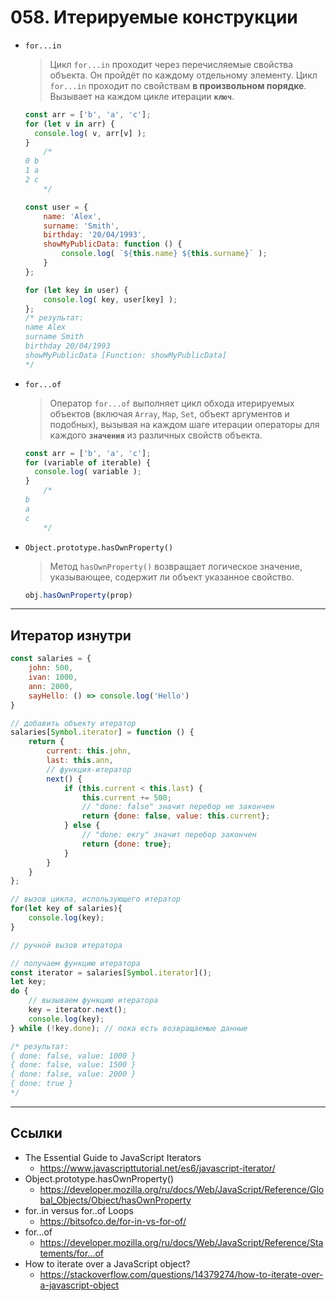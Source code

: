 # 058. Итерируемые конструкции

- `for...in`
	> Цикл `for...in` проходит через перечисляемые свойства объекта. 
	Он пройдёт по каждому отдельному элементу.
	Цикл `for...in` проходит по свойствам **в произвольном порядке**. Вызывает на каждом цикле итерации **`ключ`**.
	```javascript
	const arr = ['b', 'a', 'c'];
	for (let v in arr) {
	  console.log( v, arr[v] );
	}
		/*
	0 b
	1 a
	2 c	
		*/
	```
	```javascript
	const user = {
		name: 'Alex',
		surname: 'Smith',
		birthday: '20/04/1993',
		showMyPublicData: function () {
			console.log( `${this.name} ${this.surname}` );
		}
	};

	for (let key in user) {
		console.log( key, user[key] );
	};
	/* результат:
	name Alex
	surname Smith
	birthday 20/04/1993
	showMyPublicData [Function: showMyPublicData]
	*/
	```
- `for...of`
	> Оператор `for...of` выполняет цикл обхода итерируемых объектов (включая `Array`, `Map`, `Set`, объект аргументов и подобных), вызывая на каждом шаге итерации операторы для каждого **`значения`** из различных свойств объекта.
	```javascript
	const arr = ['b', 'a', 'c'];
	for (variable of iterable) {
	  console.log( variable ); 
	}
		/*
	b
	a
	c
		*/
	```
- `Object.prototype.hasOwnProperty()`
	> Метод `hasOwnProperty()` возвращает логическое значение, указывающее, содержит ли объект указанное свойство.
	```javascript
	obj.hasOwnProperty(prop)
	```

---

## Итератор изнутри
```javascript
const salaries = {
	john: 500,
	ivan: 1000,
	ann: 2000,
	sayHello: () => console.log('Hello')
}

// добавить объекту итератор
salaries[Symbol.iterator] = function () {
	return {
		current: this.john,
		last: this.ann,
		// функция-итератор
		next() {
			if (this.current < this.last) {
				this.current += 500;
				// "done: false" значит перебор не закончен
				return {done: false, value: this.current};
			} else {
				// "done: екгу" значит перебор закончен
				return {done: true};
			}
		}
	}
};

// вызов цикла, использующего итератор
for(let key of salaries){
	console.log(key);
}

// ручной вызов итератора

// получаем функцию итератора
const iterator = salaries[Symbol.iterator]();
let key;
do {
	// вызываем функцию итератора
	key = iterator.next();
	console.log(key);
} while (!key.done); // пока есть возвращаемые данные

/* результат:
{ done: false, value: 1000 }
{ done: false, value: 1500 }
{ done: false, value: 2000 }
{ done: true }
*/
```
---

## Ссылки
- The Essential Guide to JavaScript Iterators
	- https://www.javascripttutorial.net/es6/javascript-iterator/
- Object.prototype.hasOwnProperty()
	- https://developer.mozilla.org/ru/docs/Web/JavaScript/Reference/Global_Objects/Object/hasOwnProperty
- for..in versus for..of Loops
	- https://bitsofco.de/for-in-vs-for-of/
- for...of
	- https://developer.mozilla.org/ru/docs/Web/JavaScript/Reference/Statements/for...of
- How to iterate over a JavaScript object?
	- https://stackoverflow.com/questions/14379274/how-to-iterate-over-a-javascript-object

